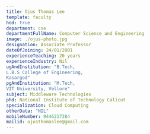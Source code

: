 ```yaml
---
title: Ojus Thomas Lee
template: faculty
hod: true
department: cse
departmentFullName: Computer Science and Engineering
image: ./ojus-photo.jpg
designation: Associate Professor
dateOfJoining: 24/01/2001
experienceTeaching: 20 years
experienceIndustry: Nil
ugAndInstitution: "B.Tech,
L.B.S College of Engineering,
Kasargod"
pgAndInstitution: "M.Tech,
VIT University, Vellore"
subject: Middleware Technologies
phd: National Institute of Technology Calicut
specialization: Cloud Computing
otherData: "NIL"
mobileNumber: 9446217384
mailid: ojusthomaslee@gmail.com
---
```


